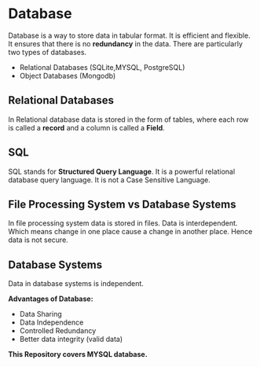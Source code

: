# Database

Database is a way to store data in tabular format. It is efficient and flexible. It ensures that there is no **redundancy** in the data. There are particularly two types of databases.

- Relational Databases (SQLite,MYSQL, PostgreSQL)
- Object Databases (Mongodb)

## Relational Databases

In Relational database data is stored in the form of tables, where each row is called a **record** and a column is called a **Field**.

## SQL

SQL stands for **Structured Query Language**. It is a powerful relational database query language. It is not a Case Sensitive Language.

## File Processing System vs Database Systems

In file processing system data is stored in files. Data is interdependent. Which means change in one place cause a change in another place. Hence data is not secure.

## Database Systems

Data in database systems is independent.

**Advantages of Database:**

- Data Sharing
- Data Independence
- Controlled Redundancy
- Better data integrity (valid data)

**This Repository covers MYSQL database.**
